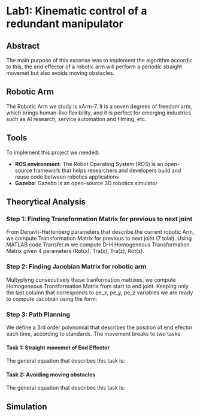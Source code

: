 # Lab1: Κinematic control of a redundant manipulator

## Abstract

The main purpose of this excerise was to implement the algorithm accordic to this, the end effector of a robotic arm will perform a periodic straight movemet but also avoids moving obstacles.

## Robotic Arm 

The Robotic Arm we study is xArm-7. It is a seven degrees of freedom arm, which brings human-like flexibility, and it is perfect for emerging industries such as AI research, service automation and filming, etc.

## Tools 

To implement this project we needed:

* **ROS environment**: The Robot Operating System (ROS) is an open-source framework that helps researchers and developers build and reuse code between robotics applications
* **Gazebo**: Gazebo is an open-source 3D robotics simulator

## Theorytical Analysis 

### Step 1: Finding Transformation Matrix for previous to next joint

From Denavit–Hartenberg parameters that describe the current robotic Arm, we compute Transformation Matrix for previous to next joint (7 tolal). Using MATLAB code Transfer.m we compute D-H Homogeneous Transformation Matrix given 4 parameters (Rot(x), Tra(x), Tra(z), Rot(z).

### Step 2: Finding Jacobian Matrix for robotic arm

Multyplyng consecutively these tranformation matrixes, we compute Homogeneous Transformation Matrix from start to end joint. Keeping only the last column that corresponds to pe_x, pe_y, pe_z variables we are ready to compute Jacobian using the form:

### Step 3: Path Planning

We define a 3rd order polynomial that describes the position of end efector each time, according to standards. The movement breaks to two tasks

#### Task 1: Straight movemet of End Effector

The general equation that describes this task is: 

#### Task 2: Αvoiding moving obstacles

The general equation that describes this task is: 

## Simulation 
